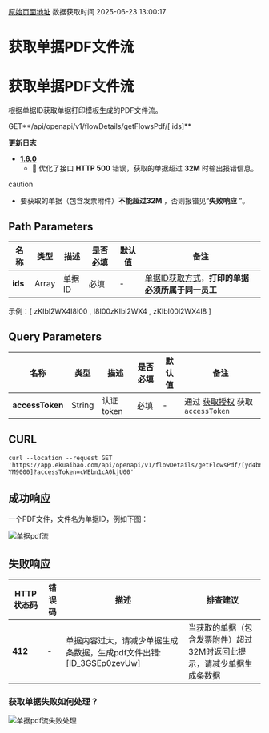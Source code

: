 [原始页面地址](https://docs.ekuaibao.com/docs/open-api/flows/get-flows-pdf)
数据获取时间 2025-06-23 13:00:17

# 获取单据PDF文件流

# 获取单据PDF文件流  
  
根据单据ID获取单据打印模板生成的PDF文件流。

GET**/api/openapi/v1/flowDetails/getFlowsPdf/[ ids]**

**更新日志**

  * [**1.6.0**](/updateLog/update-log#160)
    * 🐞 优化了接口 **HTTP 500** 错误，获取的单据超过 **32M** 时输出报错信息。



caution

  * 要获取的单据（包含发票附件）**不能超过32M** ，否则报错见“**失败响应** ”。



## Path Parameters​

名称| 类型| 描述| 是否必填| 默认值| 备注  
---|---|---|---|---|---  
**ids**|  Array| 单据ID| 必填| -| [单据ID获取方式](/docs/open-api/flows/question-answer#%E9%97%AE%E9%A2%98%E4%B8%80)，**打印的单据必须所属于同一员工**  
示例：[ zKIbl2WX4I8I00 , I8I00zKIbl2WX4 , zKIbI00l2WX4I8 ]  
  
## Query Parameters​

名称| 类型| 描述| 是否必填| 默认值| 备注  
---|---|---|---|---|---  
**accessToken**|  String| 认证token| 必填| -| 通过 [获取授权](/docs/open-api/getting-started/auth) 获取 `accessToken`  
  
## CURL​
    
    
    curl --location --request GET 'https://app.ekuaibao.com/api/openapi/v1/flowDetails/getFlowsPdf/[yd4bn1Z-YM9000]?accessToken=cWEbn1cA0kjU00'  
    

## 成功响应​

一个PDF文件，文件名为单据ID，例如下图：

![单据pdf流](/assets/images/单据pdf流返回-08b74b40994ca2bfb95fd01823010c98.png)

## 失败响应​

HTTP状态码| 错误码| 描述| 排查建议  
---|---|---|---  
**412**|  -| 单据内容过大，请减少单据生成条数据，生成pdf文件出错:[ID_3GSEp0zevUw]| 当获取的单据（包含发票附件）超过32M时返回此提示，请减少单据生成条数据  
  
### 获取单据失败如何处理？​

![单据pdf流失败处理](/assets/images/获取单据PDF文件流失败处理-d402ad99f589ad2fc1885555c126cd68.png)
